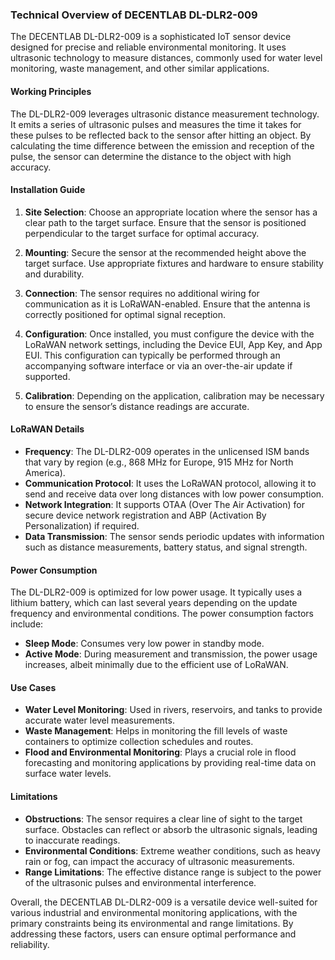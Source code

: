 ### Technical Overview of DECENTLAB DL-DLR2-009

The DECENTLAB DL-DLR2-009 is a sophisticated IoT sensor device designed for precise and reliable environmental monitoring. It uses ultrasonic technology to measure distances, commonly used for water level monitoring, waste management, and other similar applications.

#### Working Principles

The DL-DLR2-009 leverages ultrasonic distance measurement technology. It emits a series of ultrasonic pulses and measures the time it takes for these pulses to be reflected back to the sensor after hitting an object. By calculating the time difference between the emission and reception of the pulse, the sensor can determine the distance to the object with high accuracy. 

#### Installation Guide

1. **Site Selection**: Choose an appropriate location where the sensor has a clear path to the target surface. Ensure that the sensor is positioned perpendicular to the target surface for optimal accuracy.

2. **Mounting**: Secure the sensor at the recommended height above the target surface. Use appropriate fixtures and hardware to ensure stability and durability.

3. **Connection**: The sensor requires no additional wiring for communication as it is LoRaWAN-enabled. Ensure that the antenna is correctly positioned for optimal signal reception.

4. **Configuration**: Once installed, you must configure the device with the LoRaWAN network settings, including the Device EUI, App Key, and App EUI. This configuration can typically be performed through an accompanying software interface or via an over-the-air update if supported.

5. **Calibration**: Depending on the application, calibration may be necessary to ensure the sensor’s distance readings are accurate.

#### LoRaWAN Details

- **Frequency**: The DL-DLR2-009 operates in the unlicensed ISM bands that vary by region (e.g., 868 MHz for Europe, 915 MHz for North America).
- **Communication Protocol**: It uses the LoRaWAN protocol, allowing it to send and receive data over long distances with low power consumption.
- **Network Integration**: It supports OTAA (Over The Air Activation) for secure device network registration and ABP (Activation By Personalization) if required.
- **Data Transmission**: The sensor sends periodic updates with information such as distance measurements, battery status, and signal strength.

#### Power Consumption

The DL-DLR2-009 is optimized for low power usage. It typically uses a lithium battery, which can last several years depending on the update frequency and environmental conditions. The power consumption factors include:

- **Sleep Mode**: Consumes very low power in standby mode.
- **Active Mode**: During measurement and transmission, the power usage increases, albeit minimally due to the efficient use of LoRaWAN.

#### Use Cases

- **Water Level Monitoring**: Used in rivers, reservoirs, and tanks to provide accurate water level measurements.
- **Waste Management**: Helps in monitoring the fill levels of waste containers to optimize collection schedules and routes.
- **Flood and Environmental Monitoring**: Plays a crucial role in flood forecasting and monitoring applications by providing real-time data on surface water levels.

#### Limitations

- **Obstructions**: The sensor requires a clear line of sight to the target surface. Obstacles can reflect or absorb the ultrasonic signals, leading to inaccurate readings.
- **Environmental Conditions**: Extreme weather conditions, such as heavy rain or fog, can impact the accuracy of ultrasonic measurements.
- **Range Limitations**: The effective distance range is subject to the power of the ultrasonic pulses and environmental interference.

Overall, the DECENTLAB DL-DLR2-009 is a versatile device well-suited for various industrial and environmental monitoring applications, with the primary constraints being its environmental and range limitations. By addressing these factors, users can ensure optimal performance and reliability.